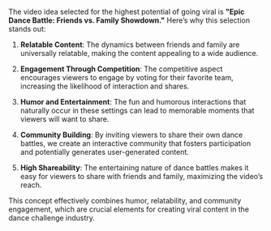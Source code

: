 The video idea selected for the highest potential of going viral is **"Epic Dance Battle: Friends vs. Family Showdown."** Here’s why this selection stands out:

1. **Relatable Content**: The dynamics between friends and family are universally relatable, making the content appealing to a wide audience.

2. **Engagement Through Competition**: The competitive aspect encourages viewers to engage by voting for their favorite team, increasing the likelihood of interaction and shares.

3. **Humor and Entertainment**: The fun and humorous interactions that naturally occur in these settings can lead to memorable moments that viewers will want to share.

4. **Community Building**: By inviting viewers to share their own dance battles, we create an interactive community that fosters participation and potentially generates user-generated content.

5. **High Shareability**: The entertaining nature of dance battles makes it easy for viewers to share with friends and family, maximizing the video’s reach.

This concept effectively combines humor, relatability, and community engagement, which are crucial elements for creating viral content in the dance challenge industry.